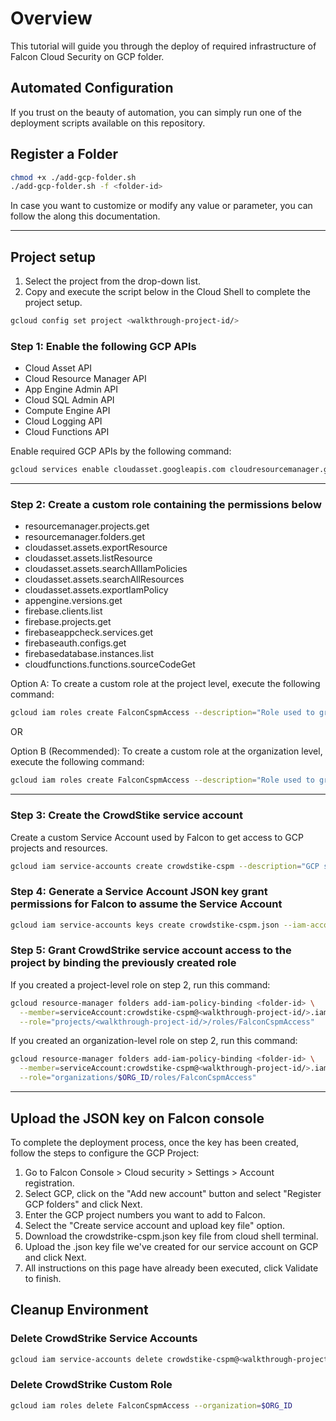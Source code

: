 # Overview

<walkthrough-tutorial-duration duration="10"></walkthrough-tutorial-duration>

This tutorial will guide you through the deploy of required infrastructure of Falcon Cloud Security on GCP folder.

## Automated Configuration

If you trust on the beauty of automation, you can simply run one of the deployment scripts available on this repository.

## Register a Folder

```sh
chmod +x ./add-gcp-folder.sh
./add-gcp-folder.sh -f <folder-id>
```

In case you want to customize or modify any value or parameter, you can follow the along this documentation.

--------------------------------

## Project setup

1. Select the project from the drop-down list.
2. Copy and execute the script below in the Cloud Shell to complete the project setup.

<walkthrough-project-setup></walkthrough-project-setup>

```sh
gcloud config set project <walkthrough-project-id/>
```

### Step 1: Enable the following GCP APIs

* Cloud Asset API
* Cloud Resource Manager API
* App Engine Admin API
* Cloud SQL Admin API
* Compute Engine API
* Cloud Logging API
* Cloud Functions API

Enable required GCP APIs by the following command:

```sh
gcloud services enable cloudasset.googleapis.com cloudresourcemanager.googleapis.com appengine.googleapis.com sqladmin.googleapis.com compute.googleapis.com logging.googleapis.com firebase.googleapis.com cloudfunctions.googleapis.com --project <walkthrough-project-id/>
```

--------------------------------

### Step 2: Create a custom role containing the permissions below

* resourcemanager.projects.get
* resourcemanager.folders.get
* cloudasset.assets.exportResource
* cloudasset.assets.listResource
* cloudasset.assets.searchAllIamPolicies
* cloudasset.assets.searchAllResources
* cloudasset.assets.exportIamPolicy
* appengine.versions.get
* firebase.clients.list
* firebase.projects.get
* firebaseappcheck.services.get
* firebaseauth.configs.get
* firebasedatabase.instances.list
* cloudfunctions.functions.sourceCodeGet

Option A: To create a custom role at the project level, execute the following command:

```sh
gcloud iam roles create FalconCspmAccess --description="Role used to grant access from Falcon Cloud Security to GCP resources" --project=<walkthrough-project-id/> --permissions=resourcemanager.projects.get,cloudasset.assets.exportResource,cloudasset.assets.listResource,cloudasset.assets.searchAllIamPolicies,cloudasset.assets.searchAllResources,cloudasset.assets.exportIamPolicy,appengine.versions.get,firebase.clients.list,firebase.projects.get,firebaseappcheck.services.get,firebaseauth.configs.get,firebasedatabase.instances.list,cloudfunctions.functions.sourceCodeGet
```

OR

Option B (Recommended): To create a custom role at the organization level, execute the following command:

```sh
gcloud iam roles create FalconCspmAccess --description="Role used to grant access from Falcon Cloud Security to GCP resources" --organization=$ORG_ID --permissions=resourcemanager.projects.get,resourcemanager.folders.get,cloudasset.assets.exportResource,cloudasset.assets.listResource,cloudasset.assets.searchAllIamPolicies,cloudasset.assets.searchAllResources,cloudasset.assets.exportIamPolicy,appengine.versions.get,firebase.clients.list,firebase.projects.get,firebaseappcheck.services.get,firebaseauth.configs.get,firebasedatabase.instances.list,cloudfunctions.functions.sourceCodeGet
```

--------------------------------

### Step 3: Create the CrowdStike service account

Create a custom Service Account used by Falcon to get access to GCP projects and resources.

```sh
gcloud iam service-accounts create crowdstike-cspm --description="GCP service account for connecting CrowdStrike Falcon to GCP" --display-name="CrowdStrike CSPM"
```

### Step 4: Generate a Service Account JSON key grant permissions for Falcon to assume the Service Account

```sh
gcloud iam service-accounts keys create crowdstike-cspm.json --iam-account=crowdstike-cspm@<walkthrough-project-id/>.iam.gserviceaccount.com
```

### Step 5: Grant CrowdStrike service account access to the project by binding the previously created role

If you created a project-level role on step 2, run this command:

```sh
gcloud resource-manager folders add-iam-policy-binding <folder-id> \
  --member=serviceAccount:crowdstike-cspm@<walkthrough-project-id/>.iam.gserviceaccount.com \
  --role="projects/<walkthrough-project-id/>/roles/FalconCspmAccess"
```

If you created an organization-level role on step 2, run this command:

```sh
gcloud resource-manager folders add-iam-policy-binding <folder-id> \
  --member=serviceAccount:crowdstike-cspm@<walkthrough-project-id/>.iam.gserviceaccount.com \
  --role="organizations/$ORG_ID/roles/FalconCspmAccess"
```

--------------------------------

## Upload the JSON key on Falcon console

To complete the deployment process, once the key has been created, follow the steps to configure the GCP Project:

1. Go to Falcon Console > Cloud security > Settings > Account registration.
2. Select GCP, click on the "Add new account" button and select "Register GCP folders" and click Next.
3. Enter the GCP project numbers you want to add to Falcon.
4. Select the "Create service account and upload key file" option.
5. Download the crowdstrike-cspm.json key file from cloud shell terminal.
6. Upload the .json key file we've created for our service account on GCP and click Next.
7. All instructions on this page have already been executed, click Validate to finish.

## Cleanup Environment

### Delete CrowdStrike Service Accounts

```sh
gcloud iam service-accounts delete crowdstike-cspm@<walkthrough-project-id/>.iam.gserviceaccount.com
```

### Delete CrowdStrike Custom Role

```sh
gcloud iam roles delete FalconCspmAccess --organization=$ORG_ID
```